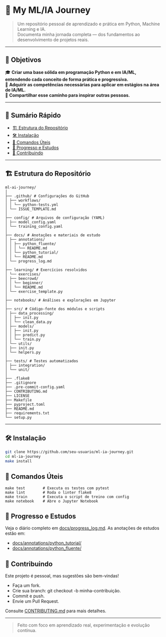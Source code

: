 # 🐍 My ML/IA Journey

> Um repositório pessoal de aprendizado e prática em Python, Machine Learning e IA.  
> Documenta minha jornada completa — dos fundamentos ao desenvolvimento de projetos reais.

---

## 🎯 Objetivos

🎓 **Criar uma base sólida em programação Python e em IA/ML, entendendo cada conceito de forma prática e progressiva.**  
💼 **Adquirir as competências necessárias para aplicar em estágios na área de IA/ML.**  
🌟 **Compartilhar esse caminho para inspirar outras pessoas.**

---

## 📌 Sumário Rápido

- [🏗️ Estrutura do Repositório](#-estrutura-do-repositório)
- [🛠️ Instalação](#-instalação)
- [🧪 Comandos Úteis](#-comandos-úteis)
- [📖 Progresso e Estudos](#-progresso-e-estudos)
- [🤝 Contribuindo](#-contribuindo)

---

## 🏗️ Estrutura do Repositório

```
ml-ai-journey/
│
├── .github/ # Configurações do GitHub
│ ├── workflows/
│ │ └── python-tests.yml
│ └── ISSUE_TEMPLATE.md
│
├── config/ # Arquivos de configuração (YAML)
│ ├── model_config.yaml
│ └── training_config.yaml
│
├── docs/ # Anotações e materiais de estudo
│ ├── annotations/
│ │ ├── python_fluente/
│ │ │ └── README.md
│ │ └── python_tutorial/
│ │ └── README.md
│ └── progress_log.md
│
├── learning/ # Exercícios resolvidos
│ └── exercises/
│ ├── beecrowd/
│ │ └── beginner/
│ │ └── README.md
│ └── exercise_template.py
│
├── notebooks/ # Análises e explorações em Jupyter
│
├── src/ # Código-fonte dos módulos e scripts
│ ├── data_processing/
│ │ ├── init.py
│ │ └── clean_data.py
│ ├── models/
│ │ ├── init.py
│ │ ├── predict.py
│ │ └── train.py
│ └── utils/
│ ├── init.py
│ └── helpers.py
│
├── tests/ # Testes automatizados
│ ├── integration/
│ └── unit/
│
├── .flake8
├── .gitignore
├── .pre-commit-config.yaml
├── CONTRIBUTING.md
├── LICENSE
├── Makefile
├── pyproject.toml
├── README.md
├── requirements.txt
└── setup.py
```

---

## 🛠️ Instalação

```bash
git clone https://github.com/seu-usuario/ml-ia-journey.git
cd ml-ia-journey
make install
```

## 🧪 Comandos Úteis

```
make test        # Executa os testes com pytest
make lint        # Roda o linter flake8
make train       # Executa o script de treino com config
make notebook    # Abre o Jupyter Notebook
```

## 📖 Progresso e Estudos

Veja o diário completo em [docs/progress_log.md]().
As anotações de estudos estão em:
- [docs/annotations/python_tutorial/]()
- [docs/annotations/python_fluente/]()
  
## 🤝 Contribuindo

Este projeto é pessoal, mas sugestões são bem-vindas!
- Faça um fork.
- Crie sua branch: git checkout -b minha-contribuição.
- Commit e push.
- Envie um Pull Request.
  
Consulte [CONTRIBUTING.md]() para mais detalhes.

---

> Feito com foco em aprendizado real, experimentação e evolução contínua.
